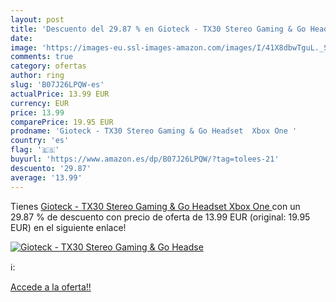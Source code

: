 ```yaml
---
layout: post
title: 'Descuento del 29.87 % en Gioteck - TX30 Stereo Gaming & Go Headse'
date: 
image: 'https://images-eu.ssl-images-amazon.com/images/I/41X8dbwTguL._SL200_.jpg'
comments: true
category: ofertas
author: ring
slug: 'B07J26LPQW-es'
actualPrice: 13.99 EUR
currency: EUR
price: 13.99
comparePrice: 19.95 EUR
prodname: 'Gioteck - TX30 Stereo Gaming & Go Headset  Xbox One '
country: 'es'
flag: '🇪🇸'
buyurl: 'https://www.amazon.es/dp/B07J26LPQW/?tag=tolees-21'
descuento: '29.87'
average: '13.99'
---
```


Tienes [Gioteck - TX30 Stereo Gaming & Go Headset  Xbox One ](https://www.amazon.es/dp/B07J26LPQW/?tag=tolees-21) con un 29.87 % de descuento con precio de oferta de 13.99 EUR (original: 19.95 EUR) en el siguiente enlace!

[![Gioteck - TX30 Stereo Gaming & Go Headse](https://images-eu.ssl-images-amazon.com/images/I/41X8dbwTguL._SL200_.jpg)](https://www.amazon.es/dp/B07J26LPQW/?tag=tolees-21)

ℹ️:


[Accede a la oferta!!](https://www.amazon.es/dp/B07J26LPQW/?tag=tolees-21)
